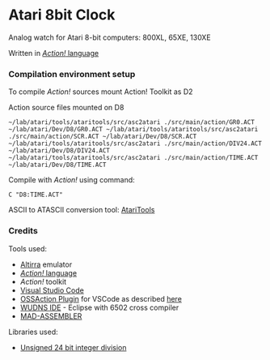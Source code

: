 # Atari 8bit Clock

Analog watch for Atari 8-bit computers: 800XL, 65XE, 130XE

Written in [*Action!* language](https://en.wikipedia.org/wiki/Action!_(programming_language))

### Compilation environment setup
To compile *Action!* sources mount Action! Toolkit as D2

Action source files mounted on D8


`
~/lab/atari/tools/ataritools/src/asc2atari ./src/main/action/GR0.ACT ~/lab/atari/Dev/D8/GR0.ACT
~/lab/atari/tools/ataritools/src/asc2atari ./src/main/action/SCR.ACT ~/lab/atari/Dev/D8/SCR.ACT
~/lab/atari/tools/ataritools/src/asc2atari ./src/main/action/DIV24.ACT ~/lab/atari/Dev/D8/DIV24.ACT
~/lab/atari/tools/ataritools/src/asc2atari ./src/main/action/TIME.ACT ~/lab/atari/Dev/D8/TIME.ACT
`

Compile with *Action!* using command:

`C "D8:TIME.ACT"`

ASCII to ATASCII conversion tool: [AtariTools](https://github.com/jfsantos/ataritools)


### Credits

Tools used:
- [Altirra](https://www.virtualdub.org/altirra.html) emulator
- [*Action!* language](https://sourceforge.net/projects/atari-action/)
- *Action!* toolkit
- [Visual Studio Code](https://code.visualstudio.com/)
- [OSSAction Plugin](https://github.com/pedgarcia/ossaction-vscode) for VSCode as described [here](https://www.vintageisthenewold.com/going-into-action-with-atari-xl-xe-part-4-using-vscode-and-action-with-syntax-highlighting)
- [WUDNS IDE](https://www.wudsn.com/index.php/ide) - Eclipse with 6502 cross compiler
- [MAD-ASSEMBLER](https://mads.atari8.info/mads_eng.html)

Libraries used:
- [Unsigned 24 bit integer division](https://codebase64.org/doku.php?id=base:24bit_division_24-bit_result)
